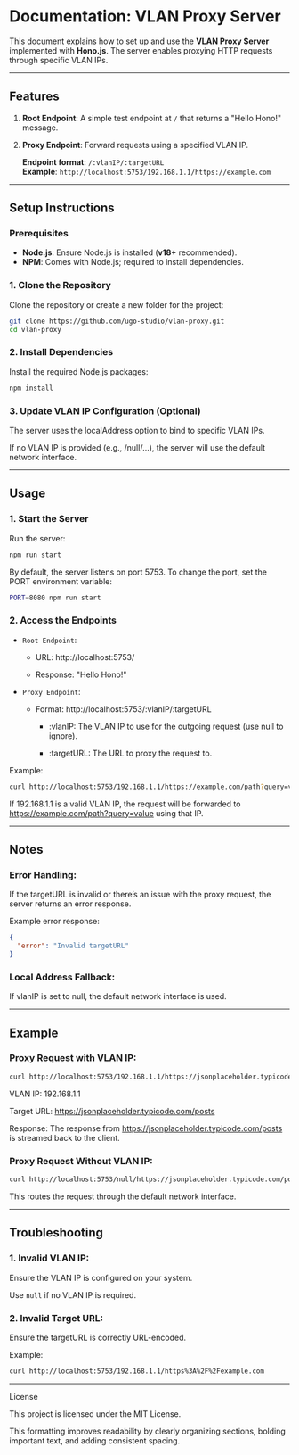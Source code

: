 # Documentation: VLAN Proxy Server

This document explains how to set up and use the **VLAN Proxy Server** implemented with **Hono.js**. The server enables proxying HTTP requests through specific VLAN IPs.

---

## Features

1. **Root Endpoint**: A simple test endpoint at `/` that returns a "Hello Hono!" message.
2. **Proxy Endpoint**: Forward requests using a specified VLAN IP.

   **Endpoint format**: `/:vlanIP/:targetURL`  
   **Example**: `http://localhost:5753/192.168.1.1/https://example.com`

---

## Setup Instructions

### Prerequisites

- **Node.js**: Ensure Node.js is installed (**v18+** recommended).  
- **NPM**: Comes with Node.js; required to install dependencies.

### 1. Clone the Repository

Clone the repository or create a new folder for the project:

```bash
git clone https://github.com/ugo-studio/vlan-proxy.git
cd vlan-proxy
```

### 2. Install Dependencies

Install the required Node.js packages:

```bash
npm install
```

### 3. Update VLAN IP Configuration (Optional)

The server uses the localAddress option to bind to specific VLAN IPs.

If no VLAN IP is provided (e.g., /null/...), the server will use the default network interface.


---

## Usage

### 1. Start the Server

Run the server:

```bash
npm run start
```

By default, the server listens on port 5753. To change the port, set the PORT environment variable:

```bash
PORT=8080 npm run start
```

### 2. Access the Endpoints

- `Root Endpoint`:

    - URL: http://localhost:5753/

    - Response: "Hello Hono!"


- `Proxy Endpoint`:

    - Format: http://localhost:5753/:vlanIP/:targetURL

       - :vlanIP: The VLAN IP to use for the outgoing request (use null to ignore).

       - :targetURL: The URL to proxy the request to.



Example:

```bash
curl http://localhost:5753/192.168.1.1/https://example.com/path?query=value
```

If 192.168.1.1 is a valid VLAN IP, the request will be forwarded to https://example.com/path?query=value using that IP.


---

## Notes

### Error Handling:

If the targetURL is invalid or there’s an issue with the proxy request, the server returns an error response.

Example error response:

```json
{
  "error": "Invalid targetURL"
}
```

### Local Address Fallback:

If vlanIP is set to null, the default network interface is used.


---

## Example

### Proxy Request with VLAN IP:

```bash
curl http://localhost:5753/192.168.1.1/https://jsonplaceholder.typicode.com/posts
```

VLAN IP: 192.168.1.1

Target URL: https://jsonplaceholder.typicode.com/posts

Response: The response from https://jsonplaceholder.typicode.com/posts is streamed back to the client.


### Proxy Request Without VLAN IP:

```bash
curl http://localhost:5753/null/https://jsonplaceholder.typicode.com/posts
```

This routes the request through the default network interface.


---

## Troubleshooting

### 1. Invalid VLAN IP:

Ensure the VLAN IP is configured on your system.

Use `null` if no VLAN IP is required.



### 2. Invalid Target URL:

Ensure the targetURL is correctly URL-encoded.


Example:

```bash
curl http://localhost:5753/192.168.1.1/https%3A%2F%2Fexample.com
```




---

License

This project is licensed under the MIT License.

This formatting improves readability by clearly organizing sections, bolding important text, and adding consistent spacing.

